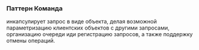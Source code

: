 ### Паттерн Команда
инкапсулирует запрос в виде объекта, делая возможной параметризацию клиентских объектов
с другими запросами, организацию очереди иди регистрацию запросов, а также поддержку отмены операций.